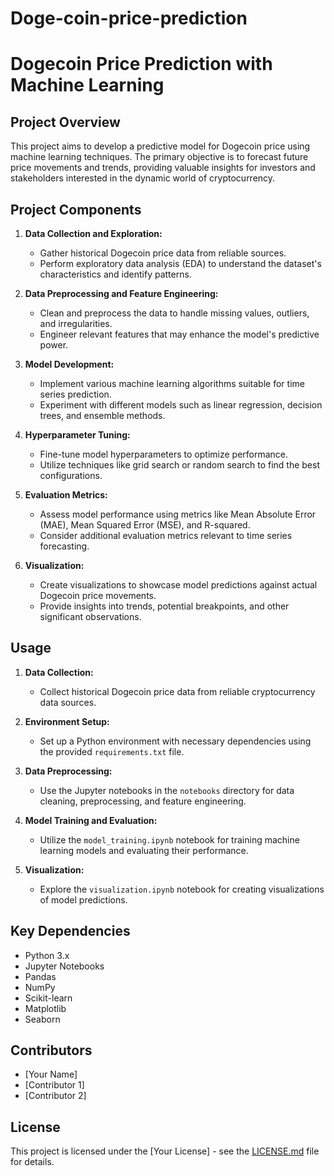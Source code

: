 # Doge-coin-price-prediction
# Dogecoin Price Prediction with Machine Learning

## Project Overview

This project aims to develop a predictive model for Dogecoin price using machine learning techniques. The primary objective is to forecast future price movements and trends, providing valuable insights for investors and stakeholders interested in the dynamic world of cryptocurrency.

## Project Components

1. **Data Collection and Exploration:**
   - Gather historical Dogecoin price data from reliable sources.
   - Perform exploratory data analysis (EDA) to understand the dataset's characteristics and identify patterns.

2. **Data Preprocessing and Feature Engineering:**
   - Clean and preprocess the data to handle missing values, outliers, and irregularities.
   - Engineer relevant features that may enhance the model's predictive power.

3. **Model Development:**
   - Implement various machine learning algorithms suitable for time series prediction.
   - Experiment with different models such as linear regression, decision trees, and ensemble methods.

4. **Hyperparameter Tuning:**
   - Fine-tune model hyperparameters to optimize performance.
   - Utilize techniques like grid search or random search to find the best configurations.

5. **Evaluation Metrics:**
   - Assess model performance using metrics like Mean Absolute Error (MAE), Mean Squared Error (MSE), and R-squared.
   - Consider additional evaluation metrics relevant to time series forecasting.

6. **Visualization:**
   - Create visualizations to showcase model predictions against actual Dogecoin price movements.
   - Provide insights into trends, potential breakpoints, and other significant observations.

## Usage

1. **Data Collection:**
   - Collect historical Dogecoin price data from reliable cryptocurrency data sources.

2. **Environment Setup:**
   - Set up a Python environment with necessary dependencies using the provided `requirements.txt` file.

3. **Data Preprocessing:**
   - Use the Jupyter notebooks in the `notebooks` directory for data cleaning, preprocessing, and feature engineering.

4. **Model Training and Evaluation:**
   - Utilize the `model_training.ipynb` notebook for training machine learning models and evaluating their performance.

5. **Visualization:**
   - Explore the `visualization.ipynb` notebook for creating visualizations of model predictions.

## Key Dependencies

- Python 3.x
- Jupyter Notebooks
- Pandas
- NumPy
- Scikit-learn
- Matplotlib
- Seaborn

## Contributors

- [Your Name]
- [Contributor 1]
- [Contributor 2]

## License

This project is licensed under the [Your License] - see the [LICENSE.md](LICENSE.md) file for details.

